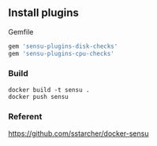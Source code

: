 ## Install plugins
Gemfile
```ruby
gem 'sensu-plugins-disk-checks'
gem 'sensu-plugins-cpu-checks'
```
### Build 

```
docker build -t sensu .
docker push sensu
```

### Referent
https://github.com/sstarcher/docker-sensu
